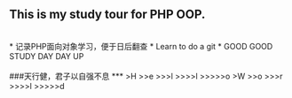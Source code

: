 ## This is my study tour for PHP OOP.
<br>
	* 记录PHP面向对象学习，便于日后翻查
	* Learn to do a git		
	* GOOD GOOD STUDY DAY DAY UP		
<br>
<br>
###天行健，君子以自强不息
***
>H
>>e
>>>l
>>>>l
>>>>>o
>W
>>o
>>>r
>>>>l
>>>>>d
